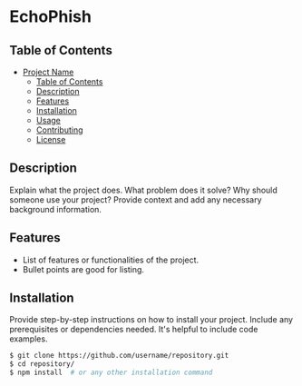 # EchoPhish

## Table of Contents

- [Project Name](#project-name)
  - [Table of Contents](#table-of-contents)
  - [Description](#description)
  - [Features](#features)
  - [Installation](#installation)
  - [Usage](#usage)
  - [Contributing](#contributing)
  - [License](#license)

## Description

Explain what the project does. What problem does it solve? Why should someone use your project? Provide context and add any necessary background information.

## Features

- List of features or functionalities of the project.
- Bullet points are good for listing.

## Installation

Provide step-by-step instructions on how to install your project. Include any prerequisites or dependencies needed. It's helpful to include code examples.

```bash
$ git clone https://github.com/username/repository.git
$ cd repository/
$ npm install  # or any other installation command

